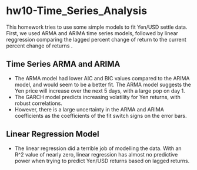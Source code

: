# hw10-Time_Series_Analysis

This homework tries to use some simple models to fit Yen/USD settle data. First, we used ARMA and ARIMA time series models, followed by linear reggression comparing the lagged percent change of return to the current percent change of returns .

## Time Series ARMA and ARIMA
* The ARMA model had lower AIC and BIC values compared to the ARIMA model, and would seem to be a better fit. The ARMA model suggests the Yen price will increase over the next 5 days, with a large pop on day 1.
* The GARCH model predicts increasing volatility for Yen returns, with robust correlations.
* However, there is a large uncertainty in the ARMA and ARIMA coefficients as the coefficients of the fit switch signs on the error bars.

## Linear Regression Model
* The linear regression did a terrible job of modelling the data. With an R^2 value of nearly zero, linear regression has almost no predictive power when trying to predict Yen/USD returns based on lagged returns.